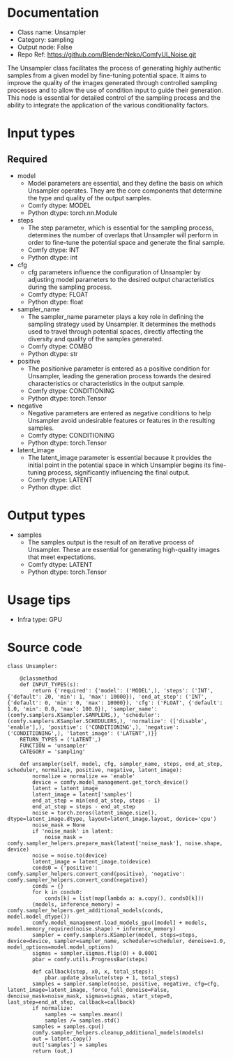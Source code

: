 # Documentation
- Class name: Unsampler
- Category: sampling
- Output node: False
- Repo Ref: https://github.com/BlenderNeko/ComfyUI_Noise.git

The Unsampler class facilitates the process of generating highly authentic samples from a given model by fine-tuning potential space. It aims to improve the quality of the images generated through controlled sampling processes and to allow the use of condition input to guide their generation. This node is essential for detailed control of the sampling process and the ability to integrate the application of the various conditionality factors.

# Input types
## Required
- model
    - Model parameters are essential, and they define the basis on which Unsampler operates. They are the core components that determine the type and quality of the output samples.
    - Comfy dtype: MODEL
    - Python dtype: torch.nn.Module
- steps
    - The step parameter, which is essential for the sampling process, determines the number of overlaps that Unsampler will perform in order to fine-tune the potential space and generate the final sample.
    - Comfy dtype: INT
    - Python dtype: int
- cfg
    - cfg parameters influence the configuration of Unsampler by adjusting model parameters to the desired output characteristics during the sampling process.
    - Comfy dtype: FLOAT
    - Python dtype: float
- sampler_name
    - The sampler_name parameter plays a key role in defining the sampling strategy used by Unsampler. It determines the methods used to travel through potential spaces, directly affecting the diversity and quality of the samples generated.
    - Comfy dtype: COMBO
    - Python dtype: str
- positive
    - The positionive parameter is entered as a positive condition for Unsampler, leading the generation process towards the desired characteristics or characteristics in the output sample.
    - Comfy dtype: CONDITIONING
    - Python dtype: torch.Tensor
- negative
    - Negative parameters are entered as negative conditions to help Unsampler avoid undesirable features or features in the resulting samples.
    - Comfy dtype: CONDITIONING
    - Python dtype: torch.Tensor
- latent_image
    - The latent_image parameter is essential because it provides the initial point in the potential space in which Unsampler begins its fine-tuning process, significantly influencing the final output.
    - Comfy dtype: LATENT
    - Python dtype: dict

# Output types
- samples
    - The samples output is the result of an iterative process of Unsampler. These are essential for generating high-quality images that meet expectations.
    - Comfy dtype: LATENT
    - Python dtype: torch.Tensor

# Usage tips
- Infra type: GPU

# Source code
```
class Unsampler:

    @classmethod
    def INPUT_TYPES(s):
        return {'required': {'model': ('MODEL',), 'steps': ('INT', {'default': 20, 'min': 1, 'max': 10000}), 'end_at_step': ('INT', {'default': 0, 'min': 0, 'max': 10000}), 'cfg': ('FLOAT', {'default': 1.0, 'min': 0.0, 'max': 100.0}), 'sampler_name': (comfy.samplers.KSampler.SAMPLERS,), 'scheduler': (comfy.samplers.KSampler.SCHEDULERS,), 'normalize': (['disable', 'enable'],), 'positive': ('CONDITIONING',), 'negative': ('CONDITIONING',), 'latent_image': ('LATENT',)}}
    RETURN_TYPES = ('LATENT',)
    FUNCTION = 'unsampler'
    CATEGORY = 'sampling'

    def unsampler(self, model, cfg, sampler_name, steps, end_at_step, scheduler, normalize, positive, negative, latent_image):
        normalize = normalize == 'enable'
        device = comfy.model_management.get_torch_device()
        latent = latent_image
        latent_image = latent['samples']
        end_at_step = min(end_at_step, steps - 1)
        end_at_step = steps - end_at_step
        noise = torch.zeros(latent_image.size(), dtype=latent_image.dtype, layout=latent_image.layout, device='cpu')
        noise_mask = None
        if 'noise_mask' in latent:
            noise_mask = comfy.sampler_helpers.prepare_mask(latent['noise_mask'], noise.shape, device)
        noise = noise.to(device)
        latent_image = latent_image.to(device)
        conds0 = {'positive': comfy.sampler_helpers.convert_cond(positive), 'negative': comfy.sampler_helpers.convert_cond(negative)}
        conds = {}
        for k in conds0:
            conds[k] = list(map(lambda a: a.copy(), conds0[k]))
        (models, inference_memory) = comfy.sampler_helpers.get_additional_models(conds, model.model_dtype())
        comfy.model_management.load_models_gpu([model] + models, model.memory_required(noise.shape) + inference_memory)
        sampler = comfy.samplers.KSampler(model, steps=steps, device=device, sampler=sampler_name, scheduler=scheduler, denoise=1.0, model_options=model.model_options)
        sigmas = sampler.sigmas.flip(0) + 0.0001
        pbar = comfy.utils.ProgressBar(steps)

        def callback(step, x0, x, total_steps):
            pbar.update_absolute(step + 1, total_steps)
        samples = sampler.sample(noise, positive, negative, cfg=cfg, latent_image=latent_image, force_full_denoise=False, denoise_mask=noise_mask, sigmas=sigmas, start_step=0, last_step=end_at_step, callback=callback)
        if normalize:
            samples -= samples.mean()
            samples /= samples.std()
        samples = samples.cpu()
        comfy.sampler_helpers.cleanup_additional_models(models)
        out = latent.copy()
        out['samples'] = samples
        return (out,)
```